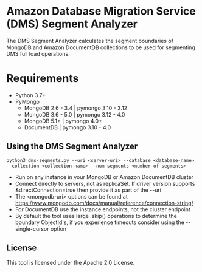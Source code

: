 # Amazon Database Migration Service (DMS) Segment Analyzer

The DMS Segment Analyzer calculates the segment boundaries of MongoDB and Amazon DocumentDB collections to be used for segmenting DMS full load operations.

# Requirements
 - Python 3.7+
 - PyMongo
   - MongoDB 2.6 - 3.4 | pymongo 3.10 - 3.12
   - MongoDB 3.6 - 5.0 | pymongo 3.12 - 4.0
   - MongoDB 5.1+      | pymongo 4.0+
   - DocumentDB        | pymongo 3.10 - 4.0

## Using the DMS Segment Analyzer
`python3 dms-segments.py --uri <server-uri> --database <database-name> --collection <collection-name> --num-segments <number-of-segments>`

- Run on any instance in your MongoDB or Amazon DocumentDB cluster
- Connect directly to servers, not as replicaSet. If driver version supports &directConnection=true then provide it as part of the --uri
- The \<mongodb-uri> options can be found at https://www.mongodb.com/docs/manual/reference/connection-string/ 
- For DocumentDB use the instance endpoints, not the cluster endpoint
- By default the tool uses large .skip() operations to determine the boundary ObjectId's, if you experience timeouts consider using the --single-cursor option

## License
This tool is licensed under the Apache 2.0 License. 
